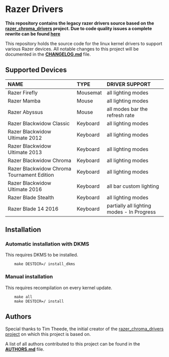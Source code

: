 # Razer Drivers

**This repository contains the legacy razer drivers source based on the [razer_chroma_drivers](https://github.com/pez2001/razer_chroma_drivers) project. Due to code quality issues a complete rewrite can be found [here](https://github.com/openrazer/razer-drivers)**

This repository holds the source code for the linux kernel drivers to support various Razer devices.
All notable changes to this project will be documented in the **[CHANGELOG.md](CHANGELOG.md)** file.

## Supported Devices

| NAME                                       | TYPE     | DRIVER SUPPORT                             |
|:-------------------------------------------|:---------|:-------------------------------------------|
| Razer Firefly                              | Mousemat | all lighting modes                         |
| Razer Mamba                                | Mouse    | all lighting modes                         |
| Razer Abyssus                              | Mouse    | all modes bar the refresh rate             |
| Razer Blackwidow Classic                   | Keyboard | all lighting modes                         |
| Razer Blackwidow Ultimate 2012             | Keyboard | all lighting modes                         |
| Razer Blackwidow Ultimate 2013             | Keyboard | all lighting modes                         |
| Razer Blackwidow Chroma                    | Keyboard | all lighting modes                         |
| Razer Blackwidow Chroma Tournament Edition | Keyboard | all lighting modes                         |
| Razer Blackwidow Ultimate 2016             | Keyboard | all bar custom lighting                    |
| Razer Blade Stealth                        | Keyboard | all lighting modes                         |
| Razer Blade 14 2016                        | Keyboard | partially all lighting modes - In Progress |


## Installation

### Automatic installation with DKMS

This requires DKMS to be installed.

```
    make DESTDIR=/ install_dkms
```

### Manual installation

This requires recompilation on every kernel update.

```
    make all
    make DESTDIR=/ install
```

## Authors

Special thanks to Tim Theede, the initial creator of the [razer_chroma_drivers project](https://github.com/pez2001/razer_chroma_drivers) on which this project is based on.

A list of all authors contributed to this project can be found in the **[AUTHORS.md](AUTHORS.md)** file.
